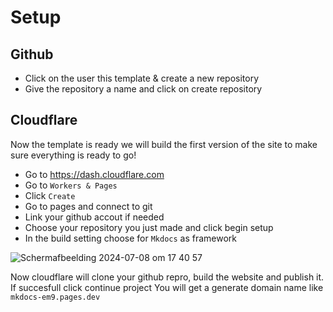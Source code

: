 # Setup

## Github
- Click on the user this template & create a new repository
- Give the repository a name and click on create repository

## Cloudflare
Now the template is ready we will build the first version of the site to make sure everything is ready to go!
- Go to https://dash.cloudflare.com
- Go to `Workers & Pages`
- Click `Create`
- Go to pages and connect to git
- Link your github accout if needed
- Choose your repository you just made and click begin setup
- In the build setting choose for `Mkdocs` as framework

![Scherm­afbeelding 2024-07-08 om 17 40 57](https://github.com/svenvg93/mkdocs-material-starter/assets/4511676/a5220ba4-f71d-4bae-9b21-a38eb588c8bb)

Now cloudflare will clone your github repro, build the website and publish it.
If succesfull click continue project
You will get a generate domain name like `mkdocs-em9.pages.dev`
